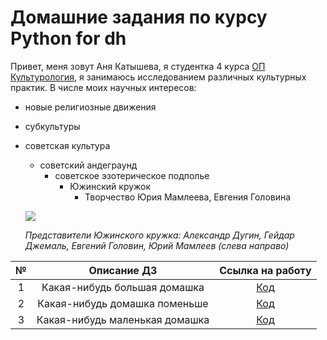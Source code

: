 # Домашние задания по курсу Python for dh

Привет, меня зовут Аня Катышева, я студентка 4 курса [ОП Культурология](https://www.hse.ru/ba/cultural/ "Очень интересная программа!"), я занимаюсь исследованием различных культурных практик. В числе моих научных интересов:
* новые религиозные движения
* субкультуры
* советская культура
  * советский андеграунд
    * советское эзотерическое подполье
      * Южинский кружок
        * Творчество Юрия Мамлеева, Евгения Головина
   
   ![](https://img2.eadaily.com/r650x400/o/115/fc16af90d5a5ffba9baac9aae2bc6.jpg)
   
   *Представители Южинского кружка: Александр Дугин, Гейдар Джемаль, Евгений Головин, Юрий Мамлеев (слева направо)*
   
 
 №|Описание ДЗ|Ссылка на работу
:---:|:---:|:---:
1 | Какая-нибудь большая домашка | [Код](https://github.com/askatysheva)
2 | Какая-нибудь домашка поменьше | [Код](https://github.com/askatysheva)
3 | Какая-нибудь маленькая домашка | [Код](https://github.com/askatysheva)
